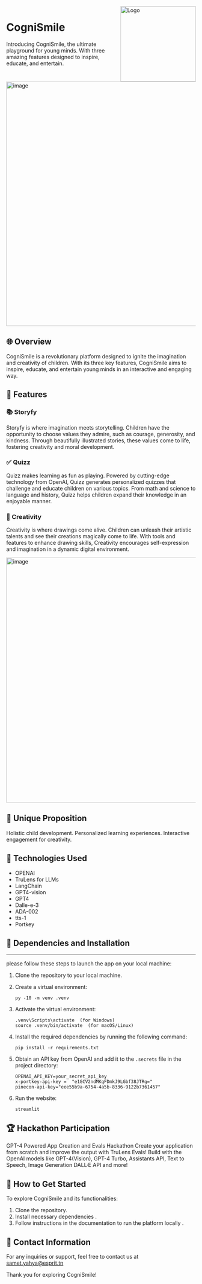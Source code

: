 
<img src="https://i.ibb.co/k3ZRBPq/pic.png" alt="Logo" width="200" align="right">

# CogniSmile
Introducing CogniSmile, the ultimate playground for young minds. With three amazing features designed to inspire, educate, and entertain.
<img width="648" alt="image" src="https://i.ibb.co/ZYCsm4B/cognismile.png">


## 🌐 Overview

CogniSmile is a revolutionary platform designed to ignite the imagination and creativity of children.
With its three key features, CogniSmile aims to inspire, educate, and entertain young minds in an interactive and engaging way.

## 🚀 Features
### 📚 Storyfy
Storyfy is where imagination meets storytelling. Children have the opportunity to choose values they admire, such as courage, generosity, and kindness.
Through beautifully illustrated stories, these values come to life, fostering creativity and moral development.
### ✅ Quizz
Quizz makes learning as fun as playing. Powered by cutting-edge technology from OpenAI, Quizz generates personalized quizzes that challenge and educate children on various topics.
From math and science to language and history, Quizz helps children expand their knowledge in an enjoyable manner.
### 🎨 Creativity
Creativity is where drawings come alive. Children can unleash their artistic talents and see their creations magically come to life.
With tools and features to enhance drawing skills, Creativity encourages self-expression and imagination in a dynamic digital environment.  

<img width="650" alt="image" src="https://i.ibb.co/QNBG4pJ/bat4.png">


## 🌟 Unique Proposition
Holistic child development.
Personalized learning experiences.
Interactive engagement for creativity.

## 🔧 Technologies Used

- OPENAI 
- TruLens for LLMs
- LangChain
- GPT4-vision
- GPT4
- Dalle-e-3
- ADA-002
- tts-1
- Portkey
## 🔧 Dependencies and Installation
----------------------------
 please follow these steps to launch the app on your local machine:
1. Clone the repository to your local machine.
2. Create a virtual environment:

    ```
    py -10 -m venv .venv
    ```

3. Activate the virtual environment:

    ```
    .venv\Scripts\activate  (for Windows)
    source .venv/bin/activate  (for macOS/Linux)
    ```

4. Install the required dependencies by running the following command:

    ```
    pip install -r requirements.txt
    ```

5. Obtain an API key from OpenAI  and add it to the `.secrets` file in the project directory:

    ```plaintext
    OPENAI_API_KEY=your_secret_api_key
    x-portkey-api-key =  "e1GCV2ndMKqFDmkJ9LGbf38JTRg="
    pinecon-api-key="eee55b9a-6754-4a5b-8336-9122b7361457"
    ```

6. Run the website:

    ```
    streamlit 
    ```
## 🏆 Hackathon Participation
GPT-4 Powered App Creation and Evals Hackathon
Create your application from scratch and improve the output with TruLens Evals! Build with the OpenAI models like GPT-4(Vision), GPT-4 Turbo, Assistants API, Text to Speech, Image Generation DALL·E API and more!

## 🚀 How to Get Started

To explore CogniSmile and its functionalities:
1. Clone the repository.
2. Install necessary dependencies .
3. Follow instructions in the documentation to run the platform locally  .

## 📧 Contact Information

For any inquiries or support, feel free to contact us at samet.yahya@esprit.tn

Thank you for exploring  CogniSmile!

